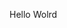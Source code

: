 Hello Wolrd












































































































































































































































































































































































































































































































































































































































































































































































































































































































































































































































































































































































































































































































































































































































































































































































































































































































































































































































































































































































































































































































































































































































































































































































































































































































































































































































































































































































































































































































































































































































































































































































































































































































































































































































































































































































































































































































































































































































































































































































































































































































































































































































































































































































































































































































































































































































































































































































































































































































































































































































